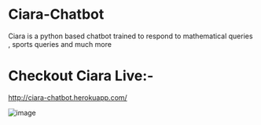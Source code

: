 # Ciara-Chatbot

Ciara is a python based chatbot trained to respond to mathematical queries , sports queries and much more

# Checkout Ciara Live:-
http://ciara-chatbot.herokuapp.com/

![image](https://github.com/antrikshmisri/Ciara-Chatbot/blob/master/screenshots/ss_04.jpg)

